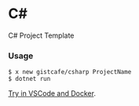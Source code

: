 # C#

C# Project Template

### Usage

    $ x new gistcafe/csharp ProjectName
    $ dotnet run

[Try in VSCode and Docker](https://gist.cafe/#try).
